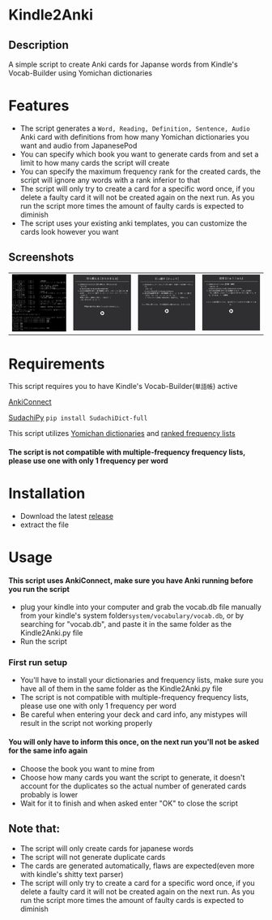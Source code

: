 # Kindle2Anki

## Description
A simple script to create Anki cards for Japanse words from Kindle's Vocab-Builder using Yomichan dictionaries

# Features
- The script generates a ```Word, Reading, Definition, Sentence, Audio``` Anki card with definitions from how many Yomichan dictionaries you want and audio from JapanesePod
- You can specify which book you want to generate cards from and set a limit to how many cards the script will create
- You can specify the maximum frequency rank for the created cards, the script will ignore any words with a rank inferior to that
- The script will only try to create a card for a specific word once, if you delete a faulty card it will not be created again on the next run. As you run the script more times the amount of faulty cards is expected to diminish
- The script uses your existing anki templates, you can customize the cards look however you want

## Screenshots
<table>
  <tr>
    <td> <img src="Screenshots/Kindle2Anki_running.JPG" width=auto height=auto></td>
    <td><img src="Screenshots/Kindle2Anki_Card1.JPG" width=auto height=auto></td>
    <td><img src="Screenshots/Kindle2Anki_Card2.JPG" width=auto height=auto></td>
    <td><img src="Screenshots/Kindle2Anki_Card3.JPG" width=auto height=auto></td>
  </tr>
 </table>

# Requirements
This script requires you to have Kindle's Vocab-Builder(```単語帳```) active

[AnkiConnect](https://ankiweb.net/shared/info/2055492159)

[SudachiPy](https://pypi.org/project/SudachiDict-full/) ```pip install SudachiDict-full```

This script utilizes [Yomichan dictionaries](https://github.com/FooSoft/yomichan#dictionaries) and [ranked frequency lists](https://drive.google.com/drive/folders/1g1drkFzokc8KNpsPHoRmDJ4OtMTWFuXi)
#### The script is not compatible with multiple-frequency frequency lists, please use one with only 1 frequency per word

# Installation
- Download the latest [release](https://github.com/Kartoffel0/Kindle2Anki/releases)
- extract the file

# Usage
#### This script uses AnkiConnect, make sure you have Anki running before you run the script
- plug your kindle into your computer and grab the vocab.db file manually from your kindle's system folder```system/vocabulary/vocab.db```, or by searching for "vocab.db", and paste it in the same folder as the Kindle2Anki.py file
- Run the script

### First run setup
- You'll have to install your dictionaries and frequency lists, make sure you have all of them in the same folder as the Kindle2Anki.py file
- The script is not compatible with multiple-frequency frequency lists, please use one with only 1 frequency per word
- Be careful when entering your deck and card info, any mistypes will result in the script not working properly
#### You will only have to inform this once, on the next run you'll not be asked for the same info again

- Choose the book you want to mine from
- Choose how many cards you want the script to generate, it doesn't account for the duplicates so the actual number of generated cards probably is lower
- Wait for it to finish and when asked enter "OK" to close the script

## Note that:
- The script will only create cards for japanese words
- The script will not generate duplicate cards
- The cards are generated automatically, flaws are expected(even more with kindle's shitty text parser)
- The script will only try to create a card for a specific word once, if you delete a faulty card it will not be created again on the next run. As you run the script more times the amount of faulty cards is expected to diminish
